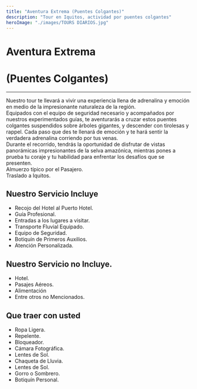 ```yaml
---
title: "Aventura Extrema (Puentes Colgantes)"
description: "Tour en Iquitos, actividad por puentes colgantes"
heroImage: "./images/TOURS DIARIOS.jpg"
---
```


# Aventura Extrema

# **(Puentes Colgantes)**

---

Nuestro tour te llevará a vivir una experiencia llena de adrenalina y emoción en medio de la impresionante naturaleza de la región.  
Equipados con el equipo de seguridad necesario y acompañados por nuestros experimentados guías, te aventurarás a cruzar estos puentes colgantes suspendidos sobre árboles gigantes, y descender con tirolesas y rappel. Cada paso que des te llenará de emoción y te hará sentir la verdadera adrenalina corriendo por tus venas.  
Durante el recorrido, tendrás la oportunidad de disfrutar de vistas panorámicas impresionantes de la selva amazónica, mientras pones a prueba tu coraje y tu habilidad para enfrentar los desafíos que se presenten.  
Almuerzo típico por el Pasajero.  
Traslado a Iquitos.

## **Nuestro Servicio Incluye**

- Recojo del Hotel al Puerto Hotel.
- Guía Profesional.
- Entradas a los lugares a visitar.
- Transporte Fluvial Equipado.
- Equipo de Seguridad.
- Botiquín de Primeros Auxilios.
- Atención Personalizada.

## **Nuestro Servicio no Incluye.**

- Hotel.
- Pasajes Aéreos.
- Alimentación
- Entre otros no Mencionados.

## **Que traer con usted**

- Ropa Ligera.
- Repelente.
- Bloqueador.
- Cámara Fotográfica.
- Lentes de Sol.
- Chaqueta de Lluvia.
- Lentes de Sol.
- Gorro o Sombrero.
- Botiquín Personal.
